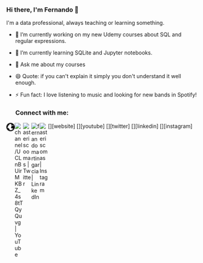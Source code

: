 ### Hi there, I'm Fernando 👋

I'm a data professional, always teaching or learning something.

- 🔭 I’m currently working on my new Udemy courses about SQL and regular expressions.
- 🌱 I’m currently learning SQLite and Jupyter notebooks.
- 💬 Ask me about my courses
- 😄 Quote: if you can't explain it simply you don't understand it well enough.
- ⚡ Fun fact: I love listening to music and looking for new bands in Spotify!


  ### Connect with me:

[<img align="left" alt="asteriscomas.onrender.com" width="22px" src="https://raw.githubusercontent.com/iconic/open-iconic/master/svg/globe.svg" />][website]
[<img align="left" alt="channel/UCLnBUirMKBZ_4s8tTQyQuvg | YouTube" width="22px" src="https://cdn.jsdelivr.net/npm/simple-icons@v3/icons/youtube.svg" />][youtube]
[<img align="left" alt="asteriscoomas | Twitter" width="22px" src="https://cdn.jsdelivr.net/npm/simple-icons@v3/icons/twitter.svg" />][twitter]
[<img align="left" alt="fernandomartingarcia | LinkedIn" width="22px" src="https://cdn.jsdelivr.net/npm/simple-icons@v3/icons/linkedin.svg" />][linkedin]
[<img align="left" alt="asteriscomas | Instagram" width="22px" src="https://cdn.jsdelivr.net/npm/simple-icons@v3/icons/instagram.svg" />][instagram]
 

<!--
**fergarciafer/fergarciafer** is a ✨ _special_ ✨ repository because its `README.md` (this file) appears on your GitHub profile.

Here are some ideas to get you started:

- 🔭 I’m currently working on my new Udemy courses about SQL and regular expressions.
- 🌱 I’m currently learning.
- 👯 I’m looking to collaborate on ...
- 🤔 I’m looking for help with ...
- 💬 Ask me about my courses 
- 📫 How to reach me: ...
- 😄 Pronouns: ...
- ⚡ Fun fact: I love listening to music and finding new bands in Spotify!
-->
